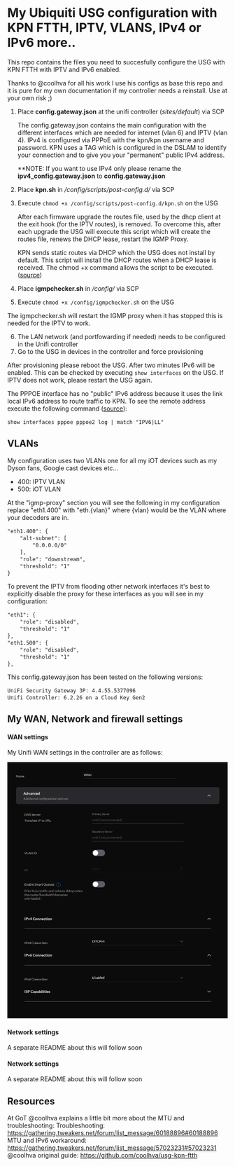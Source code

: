 # My Ubiquiti USG  configuration with KPN FTTH, IPTV, VLANS, IPv4 or IPv6 more..
This repo contains the files you need to succesfully configure the USG with KPN FTTH with IPTV and IPv6 enabled.

Thanks to @coolhva for all his work I use his configs as base this repo and it is pure for my own documentation if my controller needs a reinstall.
Use at your own risk ;)


1. Place **config.gateway.json** at the unifi controller (*sites/default*) via SCP

   The config.gateway.json contains the main configuration with the different interfaces which are needed for internet (vlan 6) and IPTV (vlan 4). IPv4 is configured via PPPoE with the kpn/kpn username and password. KPN uses a TAG which is configured in the DSLAM to identify your connection and to give you your "permanent" public IPv4 address.

   **NOTE: If you want to use IPv4 only please rename the **ipv4_config.gateway.json** to **config.gateway.json**

2. Place **kpn.sh** in */config/scripts/post-config.d/* via SCP
3. Execute `chmod +x /config/scripts/post-config.d/kpn.sh` on the USG

   After each firmware upgrade the routes file, used by the dhcp client at the exit hook (for the IPTV routes), is removed. To overcome this, after each upgrade the USG will execute this script which will create the routes file, renews the DHCP lease, restart the IGMP Proxy.

   KPN sends static routes via DHCP which the USG does not install by default. This script will install the DHCP routes when a DHCP lease is received. The chmod +x command allows the script to be executed. ([source](https://community.ubnt.com/t5/EdgeRouter/DHCP-CLIENT-OPTION-121-not-updates-routes-table/m-p/2506090/highlight/true#M223160))
4. Place **igmpchecker.sh** in */config/* via SCP
5. Execute `chmod +x /config/igmpchecker.sh` on the USG

  The igmpchecker.sh will restart the IGMP proxy when it has stopped this is needed for the IPTV to work.

6. The LAN network (and portfowarding if needed) needs to be configured in the Unifi controller
7. Go to the USG in devices in the controller and force provisioning

After provisioning please reboot the USG. After two minutes IPv6 will be enabled. This can be checked by executing `show interfaces` on the USG. If IPTV does not work, please restart the USG again.

The PPPOE interface has no "public" IPv6 address because it uses the link local IPv6 address to route traffic to KPN. To see the remote address execute the following command ([source](https://community.ubnt.com/t5/EdgeRouter/EdgeRouter-X-PPPoE-IPv6/td-p/1893221)):
```
show interfaces pppoe pppoe2 log | match "IPV6|LL"
```

## VLANs

My configuration uses two VLANs one for all my iOT devices such as my Dyson fans, Google cast devices etc...
 - 400: IPTV VLAN
 - 500: iOT VLAN

At the "igmp-proxy" section you will see the following in my configuration replace "eth1.400" with "eth.{vlan}" where {vlan} would be the VLAN where your decoders are in.

```
"eth1.400": {
    "alt-subnet": [
        "0.0.0.0/0"
    ],
    "role": "downstream",
    "threshold": "1"
}
```

To prevent the IPTV from flooding other network interfaces it's best to explicitly disable the proxy for these interfaces as you will see in my configuration:

```
"eth1": {
    "role": "disabled",
    "threshold": "1"
},
"eth1.500": {
    "role": "disabled",
    "threshold": "1"
},
```

This config.gateway.json has been tested on the following versions:

```
UniFi Security Gateway 3P: 4.4.55.5377096
Unifi Controller: 6.2.26 on a Cloud Key Gen2
```
## My WAN, Network and firewall settings

#### WAN settings

My Unifi WAN settings in the controller are as follows:

![unifiwan](https://raw.githubusercontent.com/TimVNL/usg-kpn-ftth/master/unifi_wan.png)

#### Network settings

A separate README about this will follow soon

#### Network settings

A separate README about this will follow soon

## Resources

At GoT @coolhva explains a little bit more about the MTU and troubleshooting:
Troubleshooting: https://gathering.tweakers.net/forum/list_message/60188896#60188896  
MTU and IPv6 workaround: https://gathering.tweakers.net/forum/list_message/57023231#57023231
@coolhva original guide: https://github.com/coolhva/usg-kpn-ftth
